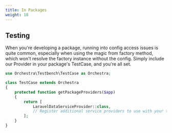 ```yaml
---
title: In Packages
weight: 18
---
```


## Testing

When you're developing a package, running into config access issues is quite common, especially when using the magic from factory method, which won't resolve the factory instance without the config. Simply include our Provider in your package's TestCase, and you're all set.

```php
use Orchestra\Testbench\TestCase as Orchestra;

class TestCase extends Orchestra
{
    protected function getPackageProviders($app)
    {
        return [
            LaravelDataServiceProvider::class,
            // Register additional service providers to use with your tests
        ];
    }
}
``` 
